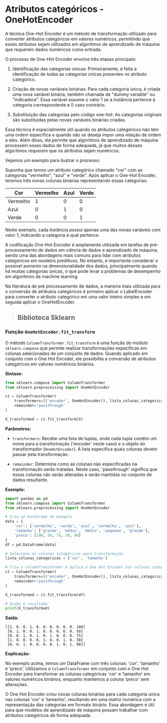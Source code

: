 # Atributos categóricos - OneHotEncoder

A técnica One-Hot Encoder é um método de transformação utilizado para converter atributos categóricos em valores numéricos, permitindo que esses atributos sejam utilizados em algoritmos de aprendizado de máquina que requerem dados numéricos como entrada.

O processo de One-Hot Encoder envolve três etapas principais:

1. Identificação das categorias únicas: Primeiramente, é feita a identificação de todas as categorias únicas presentes no atributo categórico.

2. Criação de novas variáveis binárias: Para cada categoria única, é criada uma nova variável binária, também chamada de "dummy variable" ou "indicadora". Essa variável assume o valor 1 se a instância pertence à categoria correspondente e 0 caso contrário.

3. Substituição das categorias pelo código one-hot: As categorias originais são substituídas pelas novas variáveis binárias criadas.

Essa técnica é especialmente útil quando os atributos categóricos não têm uma ordem específica e quando não se deseja impor uma relação de ordem a eles. Além disso, ela permite que algoritmos de aprendizado de máquina processem esses dados de forma adequada, já que muitos desses algoritmos requerem que os atributos sejam numéricos.

Vejamos um exemplo para ilustrar o processo:

Suponha que temos um atributo categórico chamado "cor" com as categorias "vermelho", "azul" e "verde". Após aplicar o One-Hot Encoder, teremos três novas colunas binárias representando essas categorias:

| Cor      | Vermelho | Azul | Verde |
| -------- | -------- | ---- | ----- |
| Vermelho | 1        | 0    | 0     |
| Azul     | 0        | 1    | 0     |
| Verde    | 0        | 0    | 1     |

Neste exemplo, cada instância possui apenas uma das novas variáveis com valor 1, indicando a categoria à qual pertence.

A codificação One-Hot Encoder é amplamente utilizada em tarefas de pré-processamento de dados em ciência de dados e aprendizado de máquina, sendo uma das abordagens mais comuns para lidar com atributos categóricos em modelos preditivos. No entanto, é importante considerar o possível aumento na dimensionalidade dos dados, principalmente quando há muitas categorias únicas, o que pode levar a problemas de desempenho em algoritmos de machine learning.

Na literatura de pré processamento de dados, a maneira mais utilizada para o conversão de atributos categóricos é primeiro aplicar o LabelEncoder para converter o atributo categórico em uma valor inteiro simples e em seguida aplicar o OneHotEncoder.

> ## **Biblioteca Sklearn**

### Função `OneHotEncoder.fit_transform`

O método `ColumnTransformer.fit_transform` é uma função do módulo `sklearn.compose` que permite realizar transformações específicas em colunas selecionadas de um conjunto de dados. Quando aplicado em conjunto com o One Hot Encoder, ele possibilita a conversão de atributos categóricos em valores numéricos binários.

**Sintaxe:**

```python
from sklearn.compose import ColumnTransformer
from sklearn.preprocessing import OneHotEncoder

ct = ColumnTransformer(
    transformers=[('encoder', OneHotEncoder(), lista_colunas_categoricas)],
    remainder='passthrough'
)

X_transformed = ct.fit_transform(X)
```

**Parâmetros:**

- `transformers`: Recebe uma lista de tuplas, onde cada tupla contém um nome para a transformação ('encoder' neste caso) e o objeto do transformador (`OneHotEncoder`). A lista especifica quais colunas devem passar pela transformação.

- `remainder`: Determina como as colunas não especificadas na transformação serão tratadas. Neste caso, 'passthrough' significa que essas colunas não serão alteradas e serão mantidas no conjunto de dados resultante.

**Exemplo:**

```python
import pandas as pd
from sklearn.compose import ColumnTransformer
from sklearn.preprocessing import OneHotEncoder

# Cria um DataFrame de exemplo
data = {
    'cor': ['vermelho', 'verde', 'azul', 'vermelho', 'azul'],
    'tamanho': ['grande', 'médio', 'médio', 'pequeno', 'grande'],
    'preco': [100, 50, 75, 30, 90]
}
df = pd.DataFrame(data)

# Seleciona as colunas categóricas para transformação
lista_colunas_categoricas = ['cor', 'tamanho']

# Cria o ColumnTransformer e aplica o One Hot Encoder nas colunas categóricas
ct = ColumnTransformer(
    transformers=[('encoder', OneHotEncoder(), lista_colunas_categoricas)],
    remainder='passthrough'
)

X_transformed = ct.fit_transform(df)

# Exibe o resultado
print(X_transformed)
```

**Saída:**

```
[[1. 0. 0. 1. 0. 0. 0. 0. 0. 0. 100]
 [0. 1. 0. 0. 1. 0. 0. 0. 0. 0. 50]
 [0. 0. 1. 0. 1. 0. 1. 0. 0. 0. 75]
 [1. 0. 0. 0. 0. 1. 0. 0. 1. 0. 30]
 [0. 0. 1. 0. 0. 0. 0. 1. 0. 1. 90]]
```

**Explicação:**

No exemplo acima, temos um DataFrame com três colunas: 'cor', 'tamanho' e 'preco'. Utilizamos o `ColumnTransformer` em conjunto com o One Hot Encoder para transformar as colunas categóricas 'cor' e 'tamanho' em valores numéricos binários, enquanto mantemos a coluna 'preco' sem alterações.

O One Hot Encoder criou novas colunas binárias para cada categoria única nas colunas 'cor' e 'tamanho', resultando em uma matriz numérica com a representação das categorias em formato binário. Essa abordagem é útil para que modelos de aprendizado de máquina possam trabalhar com atributos categóricos de forma adequada.
